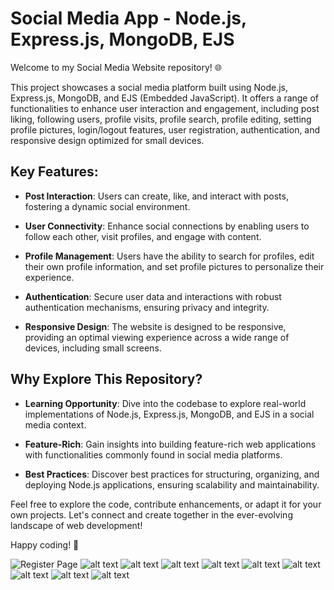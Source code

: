 # Social Media App - Node.js, Express.js, MongoDB, EJS

Welcome to my Social Media Website repository! 🌐

This project showcases a social media platform built using Node.js, Express.js, MongoDB, and EJS (Embedded JavaScript). It offers a range of functionalities to enhance user interaction and engagement, including post liking, following users, profile visits, profile search, profile editing, setting profile pictures, login/logout features, user registration, authentication, and responsive design optimized for small devices.

## Key Features:

- **Post Interaction**: Users can create, like, and interact with posts, fostering a dynamic social environment.
  
- **User Connectivity**: Enhance social connections by enabling users to follow each other, visit profiles, and engage with content.

- **Profile Management**: Users have the ability to search for profiles, edit their own profile information, and set profile pictures to personalize their experience.

- **Authentication**: Secure user data and interactions with robust authentication mechanisms, ensuring privacy and integrity.

- **Responsive Design**: The website is designed to be responsive, providing an optimal viewing experience across a wide range of devices, including small screens.

## Why Explore This Repository?

- **Learning Opportunity**: Dive into the codebase to explore real-world implementations of Node.js, Express.js, MongoDB, and EJS in a social media context.

- **Feature-Rich**: Gain insights into building feature-rich web applications with functionalities commonly found in social media platforms.

- **Best Practices**: Discover best practices for structuring, organizing, and deploying Node.js applications, ensuring scalability and maintainability.

Feel free to explore the code, contribute enhancements, or adapt it for your own projects. Let's connect and create together in the ever-evolving landscape of web development!

Happy coding! 🚀

<!-- ![Alt Text](https://github.com/yourusername/yourrepository/raw/main/path/to/your/image.jpg) -->

![Register Page](./images/register.png)
![alt text](userProfile.png) ![alt text](register.png) ![alt text](login.png) ![alt text](home.png) ![alt text](editProfile.png) ![alt text](posts.png) ![alt text](createPost.png) ![alt text](resHome.png) ![alt text](search.png)